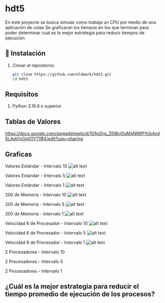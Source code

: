# hdt5
En este proyecto se busca simular como trabaja un CPU por medio de una aplicación de colas
Se graficaran los tiempos en los que terminan para poder determinar cual es la mejor estrategia para reducir tiempos de ejecución
## 🚀 Instalación
1. Clonar el repositorio:
   ```bash
   git clone https://github.com/eldmark/hdt5.git
   cd hdt5

## Requisitos
 1. Python 3.19.9 o superior

## Tablas de Valores
https://docs.google.com/spreadsheets/d/1Gfg2hg_Z6IBcI0oMsNR6PYcb4vd5LAyb1vGnVOYTfB4/edit?usp=sharing

## Graficas
Valores Estándar - Intervalo 10
![alt text](N_I10.png)

Valores Estándar - Intervalo 5
![alt text](N_I5.png)

Valores Estándar - Intervalo 1
![alt text](N_I1.png)


200 de Memoria - Intervalo 10
![alt text](M200_I10.png)

200 de Memoria - Intervalo 5
![alt text](M200_I5.png)

200 de Memoria - Intervalo 1
![alt text](M200_I1.png)


Velocidad 6 de Procesador - Intervalo 10
![alt text](P6_I10.png)

Velocidad 6 de Procesador - Intervalo 5
![alt text](P6_I5.png)

Velocidad 6 de Procesador - Intervalo 1
![alt text](P6_I1.png)


2 Procesadores - Intervalo 10


2 Procesadores - Intervalo 5


2 Procesadores - Intervalo 1



## ¿Cuál es la mejor estrategia para reducir el tiempo promedio de ejecución de los procesos?
